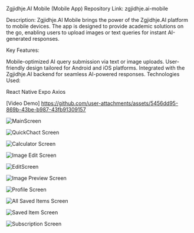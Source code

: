 Zgjidhje.AI Mobile (Mobile App)
Repository Link: zgjidhje.ai-mobile

Description:
Zgjidhje.AI Mobile brings the power of the Zgjidhje.AI platform to mobile devices. The app is designed to provide academic solutions on the go, enabling users to upload images or text queries for instant AI-generated responses.

Key Features:

Mobile-optimized AI query submission via text or image uploads.
User-friendly design tailored for Android and iOS platforms.
Integrated with the Zgjidhje.AI backend for seamless AI-powered responses.
Technologies Used:

React Native
Expo
Axios


[Video Demo]
https://github.com/user-attachments/assets/5456dd95-869b-43be-b987-43fb91309157




![MainScreen](https://github.com/user-attachments/assets/7bdfb1b4-b543-4dd1-9731-3e3714b2d24b)



![QuickChact Screen](https://github.com/user-attachments/assets/42a01aa7-43d9-4de2-a065-e152de01d017)



![Calculator Screen](https://github.com/user-attachments/assets/09997524-372a-411f-82e9-cfa594df2f58)



![Image Edit Screen](https://github.com/user-attachments/assets/481bf085-ede1-4a04-9354-fb2577f230f0)



![EditScreen](https://github.com/user-attachments/assets/129f8d08-0b85-4965-b6f3-eb32d4557bab)



![Image Preview Screen](https://github.com/user-attachments/assets/c99ed854-05f3-44f0-87e7-77ca07314bee)



![Profile Screen](https://github.com/user-attachments/assets/6f2470fd-26dd-4601-ac52-af264c188526)



![All Saved Items Screen](https://github.com/user-attachments/assets/7cb17fac-16eb-42c9-b90c-febcf0e725e5)



![Saved Item Screen](https://github.com/user-attachments/assets/df529259-d19b-4211-9752-8f445f9b65a9)



![Subscription Screen](https://github.com/user-attachments/assets/2f6c549c-a4e1-4404-be00-ca2ef5f2167b)






